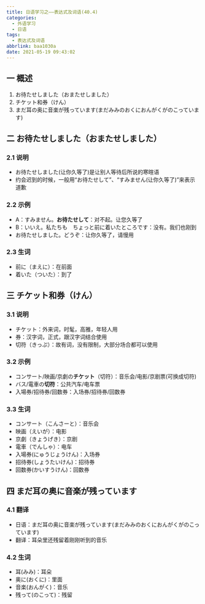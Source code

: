 ```yaml
---
title: 日语学习之——表达式及词语(40.4)
categories:
  - 外语学习
  - 日语
tags:
  - 表达式及词语
abbrlink: baa1030a
date: 2021-05-19 09:43:02
---
```

## 一 概述

1. お待たせしました（おまたせしました）
2. チケット和券（けん）
3. まだ耳の奥に音楽が残っています(まだみみのおくにおんがくがのこっています)

<!--more-->

## 二 お待たせしました（おまたせしました）

### 2.1 说明

* お待たせしました(让你久等了)是让别人等待后所说的寒暄语
* 约会迟到的时候，一般用“お待たせして”、“すみません(让你久等了)”来表示道歉

### 2.2 示例

* A：すみません。**お待たせして**：对不起。让您久等了
* B：いいえ。私たちも　ちょっと前に着いたところです：没有。我们也刚到
* お待たせしました。どうぞ：让你久等了，请慢用

### 2.3 生词

* 前に（まえに）：在前面
* 着いた（ついた）：到了

## 三 チケット和券（けん）

### 3.1 说明

* チケット：外来词，时髦，高雅，年轻人用
* 券：汉字词，正式，跟汉字词结合使用
* 切符（きっぷ）：故有词，没有限制，大部分场合都可以使用

### 3.2 示例

* コンサート/映画/京劇の**チケット**（切符）：音乐会/电影/京剧票(可换成切符)
* バス/電車の**切符**：公共汽车/电车票
* 入場券/招待券/回数券：入场券/招待券/回数券

### 3.3 生词

* コンサート（こんさーと）：音乐会
* 映画（えいが）：电影
* 京劇（きょうげき）：京剧
* 電車（でんしゃ）：电车
* 入場券(にゅうじょうけん)：入场券
* 招待券(しょうたいけん)：招待券
* 回数券(かいすうけん)：回数券

## 四 まだ耳の奥に音楽が残っています

### 4.1 翻译

* 日语：まだ耳の奥に音楽が残っています(まだみみのおくにおんがくがのこっています)
* 翻译：耳朵里还残留着刚刚听到的音乐

### 4.2 生词

* 耳(みみ)：耳朵
* 奥に(おくに)：里面
* 音楽(おんがく)：音乐
* 残って(のこって)：残留

